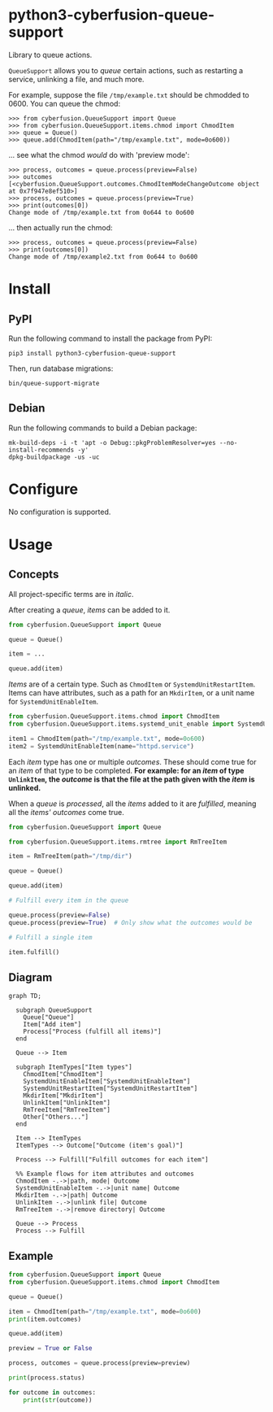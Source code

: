 # python3-cyberfusion-queue-support

Library to queue actions.

`QueueSupport` allows you to _queue_ certain actions, such as restarting a service, unlinking a file, and much more.

For example, suppose the file `/tmp/example.txt` should be chmodded to 0600. You can queue the chmod:

```
>>> from cyberfusion.QueueSupport import Queue
>>> from cyberfusion.QueueSupport.items.chmod import ChmodItem
>>> queue = Queue()
>>> queue.add(ChmodItem(path="/tmp/example.txt", mode=0o600))
```

... see what the chmod _would_ do with 'preview mode':

```
>>> process, outcomes = queue.process(preview=False)
>>> outcomes
[<cyberfusion.QueueSupport.outcomes.ChmodItemModeChangeOutcome object at 0x7f947e8ef510>]
>>> process, outcomes = queue.process(preview=True)
>>> print(outcomes[0])
Change mode of /tmp/example.txt from 0o644 to 0o600
```

... then actually run the chmod:

```
>>> process, outcomes = queue.process(preview=False)
>>> print(outcomes[0])
Change mode of /tmp/example2.txt from 0o644 to 0o600
```

# Install

## PyPI

Run the following command to install the package from PyPI:

    pip3 install python3-cyberfusion-queue-support

Then, run database migrations:

    bin/queue-support-migrate

## Debian

Run the following commands to build a Debian package:

    mk-build-deps -i -t 'apt -o Debug::pkgProblemResolver=yes --no-install-recommends -y'
    dpkg-buildpackage -us -uc

# Configure

No configuration is supported.

# Usage

## Concepts

All project-specific terms are in _italic_.

After creating a _queue_, _items_ can be added to it.

```python
from cyberfusion.QueueSupport import Queue

queue = Queue()

item = ...

queue.add(item)
```

_Items_ are of a certain type. Such as `ChmodItem` or `SystemdUnitRestartItem`. Items can have attributes, such as a path for an `MkdirItem`, or a unit name for `SystemdUnitEnableItem`.

```python
from cyberfusion.QueueSupport.items.chmod import ChmodItem
from cyberfusion.QueueSupport.items.systemd_unit_enable import SystemdUnitEnableItem

item1 = ChmodItem(path="/tmp/example.txt", mode=0o600)
item2 = SystemdUnitEnableItem(name="httpd.service")
```

Each _item_ type has one or multiple _outcomes_. These should come true for an _item_ of that type to be completed. **For example: for an _item_ of type `UnlinkItem`, the _outcome_ is that the file at the path given with the _item_ is unlinked.**

When a _queue_ is _processed_, all the _items_ added to it are _fulfilled_, meaning all the _items'_ _outcomes_ come true.

```python
from cyberfusion.QueueSupport import Queue

from cyberfusion.QueueSupport.items.rmtree import RmTreeItem

item = RmTreeItem(path="/tmp/dir")

queue = Queue()

queue.add(item)

# Fulfill every item in the queue

queue.process(preview=False)
queue.process(preview=True)  # Only show what the outcomes would be

# Fulfill a single item

item.fulfill()
```

## Diagram

```mermaid
graph TD;

  subgraph QueueSupport
    Queue["Queue"]
    Item["Add item"]
    Process["Process (fulfill all items)"]
  end

  Queue --> Item

  subgraph ItemTypes["Item types"]
    ChmodItem["ChmodItem"]
    SystemdUnitEnableItem["SystemdUnitEnableItem"]
    SystemdUnitRestartItem["SystemdUnitRestartItem"]
    MkdirItem["MkdirItem"]
    UnlinkItem["UnlinkItem"]
    RmTreeItem["RmTreeItem"]
    Other["Others..."]
  end

  Item --> ItemTypes
  ItemTypes --> Outcome["Outcome (item's goal)"]

  Process --> Fulfill["Fulfill outcomes for each item"]

  %% Example flows for item attributes and outcomes
  ChmodItem -.->|path, mode| Outcome
  SystemdUnitEnableItem -.->|unit name| Outcome
  MkdirItem -.->|path| Outcome
  UnlinkItem -.->|unlink file| Outcome
  RmTreeItem -.->|remove directory| Outcome

  Queue --> Process
  Process --> Fulfill
```

## Example

```python
from cyberfusion.QueueSupport import Queue
from cyberfusion.QueueSupport.items.chmod import ChmodItem

queue = Queue()

item = ChmodItem(path="/tmp/example.txt", mode=0o600)
print(item.outcomes)

queue.add(item)

preview = True or False

process, outcomes = queue.process(preview=preview)

print(process.status)

for outcome in outcomes:
    print(str(outcome))
```
